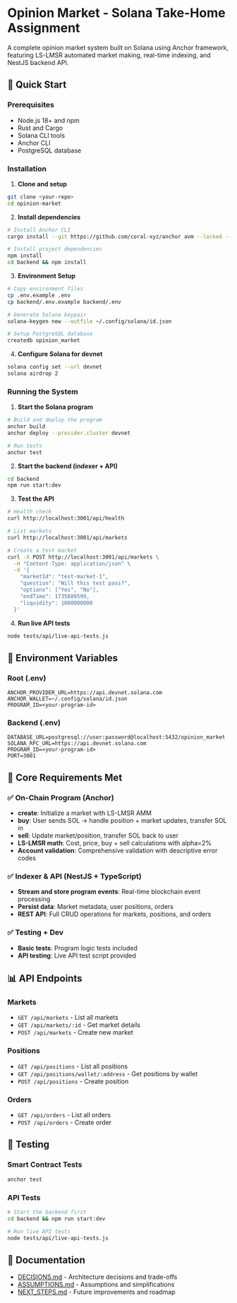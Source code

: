 # Opinion Market - Solana Take-Home Assignment

A complete opinion market system built on Solana using Anchor framework, featuring LS-LMSR automated market making, real-time indexing, and NestJS backend API.

## 🚀 Quick Start

### Prerequisites
- Node.js 18+ and npm
- Rust and Cargo
- Solana CLI tools
- Anchor CLI
- PostgreSQL database

### Installation

1. **Clone and setup**
```bash
git clone <your-repo>
cd opinion-market
```

2. **Install dependencies**
```bash
# Install Anchor CLI
cargo install --git https://github.com/coral-xyz/anchor avm --locked --force

# Install project dependencies
npm install
cd backend && npm install
```

3. **Environment Setup**
```bash
# Copy environment files
cp .env.example .env
cp backend/.env.example backend/.env

# Generate Solana keypair
solana-keygen new --outfile ~/.config/solana/id.json

# Setup PostgreSQL database
createdb opinion_market
```

4. **Configure Solana for devnet**
```bash
solana config set --url devnet
solana airdrop 2
```

### Running the System

1. **Start the Solana program**
```bash
# Build and deploy the program
anchor build
anchor deploy --provider.cluster devnet

# Run tests
anchor test
```

2. **Start the backend (indexer + API)**
```bash
cd backend
npm run start:dev
```

3. **Test the API**
```bash
# Health check
curl http://localhost:3001/api/health

# List markets
curl http://localhost:3001/api/markets

# Create a test market
curl -X POST http://localhost:3001/api/markets \
  -H "Content-Type: application/json" \
  -d '{
    "marketId": "test-market-1",
    "question": "Will this test pass?",
    "options": ["Yes", "No"],
    "endTime": 1735689599,
    "liquidity": 1000000000
  }'
```

4. **Run live API tests**
```bash
node tests/api/live-api-tests.js
```

## 🔧 Environment Variables

### Root (.env)
```
ANCHOR_PROVIDER_URL=https://api.devnet.solana.com
ANCHOR_WALLET=~/.config/solana/id.json
PROGRAM_ID=<your-program-id>
```

### Backend (.env)
```
DATABASE_URL=postgresql://user:password@localhost:5432/opinion_market
SOLANA_RPC_URL=https://api.devnet.solana.com
PROGRAM_ID=<your-program-id>
PORT=3001
```

## 🎯 Core Requirements Met

### ✅ On-Chain Program (Anchor)
- **create**: Initialize a market with LS-LMSR AMM
- **buy**: User sends SOL → handle position + market updates, transfer SOL in
- **sell**: Update market/position, transfer SOL back to user
- **LS-LMSR math**: Cost, price, buy + sell calculations with alpha=2%
- **Account validation**: Comprehensive validation with descriptive error codes

### ✅ Indexer & API (NestJS + TypeScript)
- **Stream and store program events**: Real-time blockchain event processing
- **Persist data**: Market metadata, user positions, orders
- **REST API**: Full CRUD operations for markets, positions, and orders

### ✅ Testing + Dev
- **Basic tests**: Program logic tests included
- **API testing**: Live API test script provided

## 📊 API Endpoints

### Markets
- `GET /api/markets` - List all markets
- `GET /api/markets/:id` - Get market details
- `POST /api/markets` - Create new market

### Positions
- `GET /api/positions` - List all positions
- `GET /api/positions/wallet/:address` - Get positions by wallet
- `POST /api/positions` - Create position

### Orders
- `GET /api/orders` - List all orders
- `POST /api/orders` - Create order

## 🧪 Testing

### Smart Contract Tests
```bash
anchor test
```

### API Tests
```bash
# Start the backend first
cd backend && npm run start:dev

# Run live API tests
node tests/api/live-api-tests.js
```

## 📝 Documentation

- [DECISIONS.md](./DECISIONS.md) - Architecture decisions and trade-offs
- [ASSUMPTIONS.md](./ASSUMPTIONS.md) - Assumptions and simplifications
- [NEXT_STEPS.md](./NEXT_STEPS.md) - Future improvements and roadmap